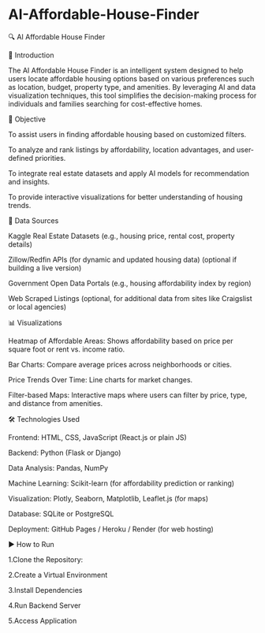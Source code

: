 # AI-Affordable-House-Finder


🔍 AI Affordable House Finder


📘 Introduction

The AI Affordable House Finder is an intelligent system designed to help users locate affordable housing options based on various preferences such as location, budget, property type, and amenities. By leveraging AI and data visualization techniques, this tool simplifies the decision-making process for individuals and families searching for cost-effective homes.


🎯 Objective

To assist users in finding affordable housing based on customized filters.

To analyze and rank listings by affordability, location advantages, and user-defined priorities.

To integrate real estate datasets and apply AI models for recommendation and insights.

To provide interactive visualizations for better understanding of housing trends.


📂 Data Sources

Kaggle Real Estate Datasets (e.g., housing price, rental cost, property details)

Zillow/Redfin APIs (for dynamic and updated housing data) (optional if building a live version)

Government Open Data Portals (e.g., housing affordability index by region)

Web Scraped Listings (optional, for additional data from sites like Craigslist or local agencies)


📊 Visualizations

Heatmap of Affordable Areas: Shows affordability based on price per square foot or rent vs. income ratio.

Bar Charts: Compare average prices across neighborhoods or cities.

Price Trends Over Time: Line charts for market changes.

Filter-based Maps: Interactive maps where users can filter by price, type, and distance from amenities.


🛠️ Technologies Used

Frontend: HTML, CSS, JavaScript (React.js or plain JS)

Backend: Python (Flask or Django)

Data Analysis: Pandas, NumPy

Machine Learning: Scikit-learn (for affordability prediction or ranking)

Visualization: Plotly, Seaborn, Matplotlib, Leaflet.js (for maps)

Database: SQLite or PostgreSQL

Deployment: GitHub Pages / Heroku / Render (for web hosting)


▶️ How to Run

1.Clone the Repository:

2.Create a Virtual Environment 

3.Install Dependencies

4.Run Backend Server

5.Access Application

